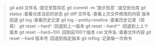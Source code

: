 >git add 文件名  :提交至暂存区
>git commit -m '提示信息'    :提交到仓库
>git status      :查看仓库当前的状态
>git diff 文件名    :查看上次文件修改的内容
>版本回退
>git log   :查看历史记录
>git log --pretty=oneline   :查看历史记录（简易）
>git reset --hard^    :回退到上一版本
>git reset --hard^^    :回退到上上个版本
>git reset --hard~100    :回到前100个版本
>cat 文件名   :查看文件内容
>git reset --hard 版本号  :回退到指定版本
>git reflog   :记录每一次命令
>
>